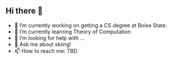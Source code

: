 ## Hi there 👋

- 🔭 I’m currently working on getting a CS degree at Boise State.
- 🌱 I’m currently learning Theory of Computation
- 🤔 I’m looking for help with ...
- 💬 Ask me about skiing!
- 📫 How to reach me: TBD

<!--
**mello-j/mello-j** is a ✨ _special_ ✨ repository because its `README.md` (this file) appears on your GitHub profile.


- 🔭 I’m currently working on getting a CS degree at Boise State.
- 🌱 I’m currently learning Theory of Computation
- 🤔 I’m looking for help with ...
- 💬 Ask me about skiing!
- 📫 How to reach me: TBD
-->
